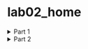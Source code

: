 # lab02_home
<details>
  <summary>Part 1</summary>
    </p>

  1. Создайте пустой репозиторий на сервисе github.com (или gitlab.com, или bitbucket.com).
<br>
<p>Создадим пустой репозиторий - <a href="http://google.com/](https://github.com/BridgeInSky/Repos"
title="ссылка на репозиторий">ссылка на репозиторий</a> <br>
2. Выполните инструкцию по созданию первого коммита на странице репозитория, созданного на предыдещем шаге.
<br>
Воспользуемся инструкцией по созданию первого коммита: 
  
```
echo "# Repos" >> README.md
git init
git add README.md
git commit -m "first commit"
git branch -M main
git remote add origin https://github.com/BridgeInSky/Repos.git
git push -u origin main
```
Сначала проинициализируем репозиторий (вторая строчка). После активации функции увидим:
```
подсказка: Using 'master' as the name for the initial branch. This default branch name
подсказка: is subject to change. To configure the initial branch name to use in all
подсказка: of your new repositories, which will suppress this warning, call:
подсказка: 
подсказка: 	git config --global init.defaultBranch <name>
подсказка: 
подсказка: Names commonly chosen instead of 'master' are 'main', 'trunk' and
подсказка: 'development'. The just-created branch can be renamed via this command:
подсказка: 
подсказка: 	git branch -m <name>
Инициализирован пустой репозиторий Git в /home/liza/workspace/projects/LR2/.git/
```
Далее создаём файл README.md (первая строка инструкции). Чтобы проверить,что файл был создан, введём команду ```ls``` и увидим, что в нашей папке появился файл с таким названием формата .md. <br>
Далее выполняем действия по порядку, полсе выполнения функции ```commit``` увидели:
```
[master (корневой коммит) 5f08acc] first commit
 1 file changed, 1 insertion(+)
 create mode 100644 README.md
```
Далее после команды ```push``` от нас потребовали ввести данные для регистрации
```
Username for 'https://github.com': BridgeInSky
Password for 'https://BridgeInSky@github.com':
```
После ввода на экране увидели:
```
Перечисление объектов: 3, готово.
Подсчет объектов: 100% (3/3), готово.
Запись объектов: 100% (3/3), 229 байтов | 229.00 КиБ/с, готово.
Всего 3 (изменений 0), повторно использовано 0 (изменений 0), повторно использовано пакетов 0
To https://github.com/BridgeInSky/Repos.git
 * [new branch]      main -> main
branch 'main' set up to track 'origin/main'.
```
<br>
3. Создайте файл hello_world.cpp в локальной копии репозитория (который должен был появиться на шаге 2). Реализуйте программу Hello world на языке C++ используя плохой стиль кода. Например, после заголовочных файлов вставьте строку using namespace std;.<br>
Воспользуемся текстовым редактором

```
vim hello_world.cpp
```
Чтобы проверить содержимое файла, можно воспользоваться следующей командой:
```
cat hello_world.cpp
```
На выходе получили
```
#include <iostream>
using namespace std;

int main() {
    cout << "Hello, World!" << endl;
    return 0;
}
```
Файл успешно записан<br>
4. Добавьте этот файл в локальную копию репозитория.<br>
```
git add hello_world.cpp
```
5. Закоммитьте изменения с осмысленным сообщением.<br>
```
git commit -m "Add hello_world.cpp with basic Hello World program"
```
В сообщении указываем, что высылавемый файл необходимо добавить к общей программе Hello World.<br>
На выходе получаем:
```
[main 5b28053] Add hello_world.cpp with basic Hello World program
 1 file changed, 7 insertions(+)
 create mode 100644 hello_world.cpp
```
Отправим изменения в удалённый репозиторий
```
git push origin main
```
На выходе получим:
```
Перечисление объектов: 4, готово.
Подсчет объектов: 100% (4/4), готово.
При сжатии изменений используется до 12 потоков
Сжатие объектов: 100% (3/3), готово.
Запись объектов: 100% (3/3), 420 байтов | 420.00 КиБ/с, готово.
Всего 3 (изменений 0), повторно использовано 0 (изменений 0), повторно использовано пакетов 0
To https://github.com/BridgeInSky/Repos.git
   5f08acc..5b28053  main -> main
```
6. Изменить исходный код так, чтобы программа через стандартный поток ввода запрашивалось имя пользователя. А в стандартный поток вывода печаталось сообщение ```Hello world from @name```, где @name имя пользователя.<br>
Снова воспользуемся текстовым редактором
```
vim hello_world.cpp
```
Чтобы проверить корректность внесённых изменений можем запустить программу:
```
g++ hello_world.cpp -o hello_world
./hello_world
```
Получили:
```
Enter your name: Liza
Hello world from Liza!
```
Программа работает корректно.<br>
8. Закоммитьте новую версию программы. Почему не надо добавлять файл повторно ```git add```?<br>
```
git commit -am "Update hello_world.cpp to ask for user's name"
```
Сделали коммит новой версии программы с сообщением о том, что в ней спрашивают имя пользователя.<br>
Файл уже был добавлен в Git (с помощью git add ранее), и Git отслеживает изменения в нём. Команда git commit -am автоматически добавляет изменения в уже отслеживаемые файлы.<br>
В результате вывелось:
```
[main be0ff97] Update hello_world.cpp to ask for user's name
 1 file changed, 5 insertions(+), 1 deletion(-)
```
9. Запуште изменения в удалёный репозиторий.<br>
```
git push origin main
```
На экране увидели:
```
Перечисление объектов: 5, готово.
Подсчет объектов: 100% (5/5), готово.
При сжатии изменений используется до 12 потоков
Сжатие объектов: 100% (3/3), готово.
Запись объектов: 100% (3/3), 454 байта | 454.00 КиБ/с, готово.
Всего 3 (изменений 0), повторно использовано 0 (изменений 0), повторно использовано пакетов 0
To https://github.com/BridgeInSky/Repos.git
   5b28053..be0ff97  main -> main
```

10. Проверьте, что история коммитов доступна в удалёный репозитории.<br>
<p> <a href="https://github.com/BridgeInSky/Repos/commits?author=BridgeInSky"
title="Ссылка на коммиты">Ссылка на коммиты</a> <br>
  </p>
</details>

<details>
  <summary>Part 2</summary>
  <p> 
  <br>
    
  1. В локальной копии репозитория создайте локальную ветку ```patch1```
  ```
git branch patch1
```
  2. Внесите изменения в ветке patch1 по исправлению кода и избавления от ```using namespace std;```.<br>
  Перейдём в ветку ```patch1```:
```
git checkout patch1
```
Получили
```
Переключились на ветку «patch1»
```
Изменим содержимое файла с помощью ```vim```.<br>
  3. ```commit```, ```push``` локальную ветку в удалённый репозиторий.<br>
  ```
git commit -am "vers. without 'using namespace std;'"
```
На выходе получили:
```
[patch1 5a50291] vers. without 'using namespace std;'
 1 file changed, 3 insertions(+), 4 deletions(-)
```
Теперь запушим
```
git push --set-upstream origin patch1
```
На выходе:
```
Перечисление объектов: 5, готово.
Подсчет объектов: 100% (5/5), готово.
При сжатии изменений используется до 12 потоков
Сжатие объектов: 100% (3/3), готово.
Запись объектов: 100% (3/3), 380 байтов | 380.00 КиБ/с, готово.
Всего 3 (изменений 1), повторно использовано 0 (изменений 0), повторно использовано пакетов 0
remote: Resolving deltas: 100% (1/1), completed with 1 local object.
remote: 
remote: Create a pull request for 'patch1' on GitHub by visiting:
remote:      https://github.com/BridgeInSky/Repos/pull/new/patch1
remote: 
To https://github.com/BridgeInSky/Repos.git
 * [new branch]      patch1 -> patch1
branch 'patch1' set up to track 'origin/patch1'.
```
  4. Проверьте, что ветка patch1 доступна в удалёный репозитории.<br>
<p><a href="https://github.com/BridgeInSky/Repos/branches"
title="ссылка для проверки доступа ветки">ссылка для проверки доступа ветки</a> <br>
  5. Создайте ```pull-request patch1 -> master```.<br>
<img width="50%" height="auto" src="https://github.com/user-attachments/assets/daa08702-3b3c-49bc-8aa9-edb22722a184">
  
  6. В локальной копии в ветке ```patch1``` добавьте в исходный код комментарии.<br>

  Добавим комментарии в код с помощью ```vim```<br>
  7. ```commit, push```.<br>

  
  8. Проверьте, что новые изменения есть в созданном на шаге 5 pull-request<br>

  
  9. В удалённый репозитории выполните слияние PR patch1 -> master и удалите ветку patch1 в удаленном репозитории.<br>

  
  10. Локально выполните ```pull```.<br>

  
  11. С помощью команды ```git log``` просмотрите историю в локальной версии ветки master.<br>

  
  12. Удалите локальную ветку ```patch1```.<br>

  

